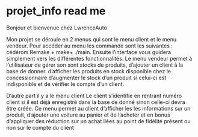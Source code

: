# projet_info read me

Bonjour et bienvenue chez LwrenceAuto

Mon projet se déroule en 2 menus qui sont le menu client et le menu vendeur. Pour accéder au menu les commande sont les suivantes : cédérom Remake + make+ ./main. Ensuite l’interface vous guidera simplement vers les différentes fonctionnalités.
Le menu vendeur permet à l’utilisateur de gérer son sont stocks de produits, d’ajouter un client à la base de donner. d’afficher les produits en stock disponible chez le concessionnaire d’augmenter le stock d’un produit si celui-ci est indisponible et de vérifier le compte d’un client.

D’autre part il y a le menu client Le client s’identifie en rentrant numéro client si il est déjà enregistré dans la base de donné sinon celle-ci devra être créée. Ce menu permet au client d’afficher les  les informations sur un produit, d’ajouter une voiture au panier et de l’acheter et en bonus d’appliquer des réduction sur un achat liées au point de fidélité présent ou non sur le compte du client


